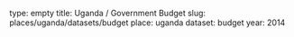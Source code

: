 type: empty
title: Uganda / Government Budget
slug: places/uganda/datasets/budget
place: uganda
dataset: budget
year: 2014
